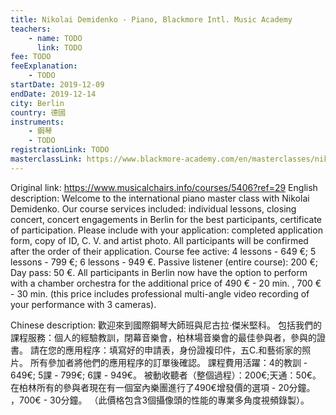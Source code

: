 ```yaml
---
title: Nikolai Demidenko - Piano, Blackmore Intl. Music Academy
teachers:
	- name: TODO
	  link: TODO
fee: TODO
feeExplanation: 
	- TODO
startDate: 2019-12-09
endDate: 2019-12-14
city: Berlin
country: 德國
instruments:
	- 鋼琴
	- TODO
registrationLink: TODO
masterclassLink: https://www.blackmore-academy.com/en/masterclasses/nikolai-demidenko-2
---
```

Original link: https://www.musicalchairs.info/courses/5406?ref=29
English description:
Welcome to the international piano master class with Nikolai Demidenko.
 Our course services included: individual lessons, closing concert, concert engagements in Berlin for the best participants, certificate of participation.
 Please include with your application: completed application form, copy of ID, C.
V.
 and artist photo.
 All participants will be confirmed after the order of their application.
Course fee active: 4 lessons - 649 €; 5 lessons - 799 €; 6 lessons - 949 €.
Passive listener (entire course): 200 €; Day pass: 50 €.
 All participants in Berlin now have the option to perform with a chamber orchestra for the additional price of 490 € - 20 min.
, 700 € - 30 min.
 (this price includes professional multi-angle video recording of your performance with 3 cameras).


Chinese description:
歡迎來到國際鋼琴大師班與尼古拉·傑米堅科。
包括我們的課程服務：個人的經驗教訓，閉幕音樂會，柏林場音樂會的最佳參與者，參與的證書。
請在您的應用程序：填寫好的申請表，身份證複印件，五C.和藝術家的照片。
所有參加者將他們的應用程序的訂單後確認。
課程費用活躍：4的教訓 -  649€; 5課 -  799€; 6課 -  949€。
被動收聽者（整個過程）：200€;天通：50€。
在柏林所有的參與者現在有一個室內樂團進行了490€增發價的選項 -  20分鐘。
 ，700€ -  30分鐘。
 （此價格包含3個攝像頭的性能的專業多角度視頻錄製）。

